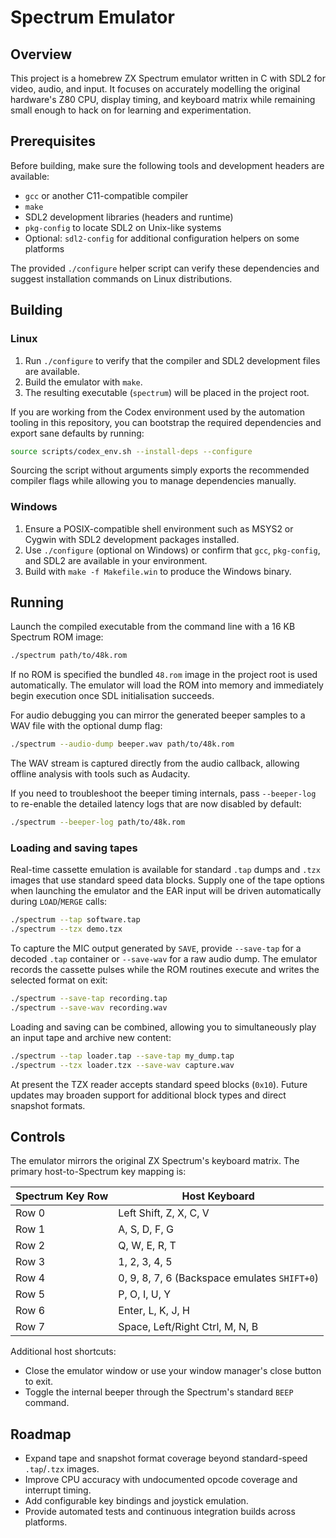 # Spectrum Emulator

## Overview
This project is a homebrew ZX Spectrum emulator written in C with SDL2 for video, audio, and input. It focuses on accurately modelling the original hardware's Z80 CPU, display timing, and keyboard matrix while remaining small enough to hack on for learning and experimentation.

## Prerequisites
Before building, make sure the following tools and development headers are available:

- `gcc` or another C11-compatible compiler
- `make`
- SDL2 development libraries (headers and runtime)
- `pkg-config` to locate SDL2 on Unix-like systems
- Optional: `sdl2-config` for additional configuration helpers on some platforms

The provided `./configure` helper script can verify these dependencies and suggest installation commands on Linux distributions.

## Building

### Linux
1. Run `./configure` to verify that the compiler and SDL2 development files are available.
2. Build the emulator with `make`.
3. The resulting executable (`spectrum`) will be placed in the project root.

If you are working from the Codex environment used by the automation tooling in
this repository, you can bootstrap the required dependencies and export sane
defaults by running:

```bash
source scripts/codex_env.sh --install-deps --configure
```

Sourcing the script without arguments simply exports the recommended compiler
flags while allowing you to manage dependencies manually.

### Windows
1. Ensure a POSIX-compatible shell environment such as MSYS2 or Cygwin with SDL2 development packages installed.
2. Use `./configure` (optional on Windows) or confirm that `gcc`, `pkg-config`, and SDL2 are available in your environment.
3. Build with `make -f Makefile.win` to produce the Windows binary.

## Running
Launch the compiled executable from the command line with a 16 KB Spectrum ROM image:

```bash
./spectrum path/to/48k.rom
```

If no ROM is specified the bundled `48.rom` image in the project root is used automatically. The emulator will load the ROM into memory and immediately begin execution once SDL initialisation succeeds.

For audio debugging you can mirror the generated beeper samples to a WAV file with the optional dump flag:

```bash
./spectrum --audio-dump beeper.wav path/to/48k.rom
```

The WAV stream is captured directly from the audio callback, allowing offline analysis with tools such as Audacity.

If you need to troubleshoot the beeper timing internals, pass `--beeper-log` to re-enable the detailed latency logs that are now
disabled by default:

```bash
./spectrum --beeper-log path/to/48k.rom
```

### Loading and saving tapes

Real-time cassette emulation is available for standard `.tap` dumps and `.tzx` images that use standard speed data blocks. Supply
one of the tape options when launching the emulator and the EAR input will be driven automatically during `LOAD`/`MERGE` calls:

```bash
./spectrum --tap software.tap
./spectrum --tzx demo.tzx
```

To capture the MIC output generated by `SAVE`, provide `--save-tap` for a decoded `.tap` container or `--save-wav` for a raw audio
dump. The emulator records the cassette pulses while the ROM routines execute and writes the selected format on exit:

```bash
./spectrum --save-tap recording.tap
./spectrum --save-wav recording.wav
```

Loading and saving can be combined, allowing you to simultaneously play an input tape and archive new content:

```bash
./spectrum --tap loader.tap --save-tap my_dump.tap
./spectrum --tzx loader.tzx --save-wav capture.wav
```

At present the TZX reader accepts standard speed blocks (`0x10`). Future updates may broaden support for additional block types
and direct snapshot formats.

## Controls
The emulator mirrors the original ZX Spectrum's keyboard matrix. The primary host-to-Spectrum key mapping is:

| Spectrum Key Row | Host Keyboard |
| ---------------- | -------------- |
| Row 0            | Left Shift, Z, X, C, V |
| Row 1            | A, S, D, F, G |
| Row 2            | Q, W, E, R, T |
| Row 3            | 1, 2, 3, 4, 5 |
| Row 4            | 0, 9, 8, 7, 6 (Backspace emulates `SHIFT+0`) |
| Row 5            | P, O, I, U, Y |
| Row 6            | Enter, L, K, J, H |
| Row 7            | Space, Left/Right Ctrl, M, N, B |

Additional host shortcuts:

- Close the emulator window or use your window manager's close button to exit.
- Toggle the internal beeper through the Spectrum's standard `BEEP` command.

## Roadmap
- Expand tape and snapshot format coverage beyond standard-speed `.tap`/`.tzx` images.
- Improve CPU accuracy with undocumented opcode coverage and interrupt timing.
- Add configurable key bindings and joystick emulation.
- Provide automated tests and continuous integration builds across platforms.
